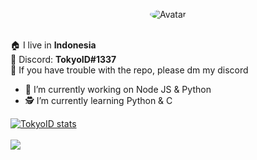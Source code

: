 <p align="center">
  <a>
   <img src="https://media.discordapp.net/attachments/746038948656316489/753306195938509093/TokyoID17.gif" alt="Avatar" style="border-radius: 75%;">
  </a>
 </p>
 
<br/>🏠 I live in **Indonesia**
<br/>👤 Discord: **TokyoID#1337**
<br/>📂 If you have trouble with the repo, please dm my discord
<br/>
 - 👷 I’m currently working on Node JS & Python 
 - 🕵️ I’m currently learning Python & C
 
 <a href="https://github.com/TokyoID17">
  <img align="center" src="https://github-readme-stats.vercel.app/api?username=TokyoID17&show_icons=true&include_all_commits=true&show_icons=true&title_color=fff&icon_color=79ff97&text_color=9f9f9f&bg_color=151515" alt="TokyoID stats" />
</a>
<br><br>
<a href="https://github.com/TokyoID17?tab=repositories">
  <img align="center" src="https://github-readme-stats.vercel.app/api/top-langs/?username=TokyoID17&layout=compact&title_color=fff&icon_color=79ff97&text_color=9f9f9f&bg_color=151515" />
</a>
<br>
<br>
